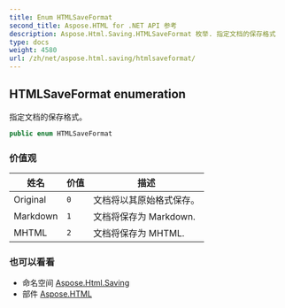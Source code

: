 ```yaml
---
title: Enum HTMLSaveFormat
second_title: Aspose.HTML for .NET API 参考
description: Aspose.Html.Saving.HTMLSaveFormat 枚举. 指定文档的保存格式
type: docs
weight: 4580
url: /zh/net/aspose.html.saving/htmlsaveformat/
---
```

## HTMLSaveFormat enumeration

指定文档的保存格式。

```csharp
public enum HTMLSaveFormat
```

### 价值观

| 姓名 | 价值 | 描述 |
| --- | --- | --- |
| Original | `0` | 文档将以其原始格式保存。 |
| Markdown | `1` | 文档将保存为 Markdown. |
| MHTML | `2` | 文档将保存为 MHTML. |

### 也可以看看

* 命名空间 [Aspose.Html.Saving](../../aspose.html.saving/)
* 部件 [Aspose.HTML](../../)



